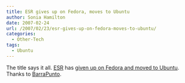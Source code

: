 ```yaml
---
title: ESR gives up on Fedora, moves to Ubuntu
author: Sonia Hamilton
date: 2007-02-24
url: /2007/02/23/esr-gives-up-on-fedora-moves-to-ubuntu/
categories:
  - Other-Tech
tags:
  - Ubuntu
---
```

The title says it all. [ESR][1] has [given up on Fedora and moved to Ubuntu][2]. Thanks to [BarraPunto][3].

<!--more-->

 [1]: http://en.wikipedia.org/wiki/Eric_S._Raymond
 [2]: http://enterprise.linux.com/article.pl?sid=07/02/21/1340237&from=rss
 [3]: http://barrapunto.com/article.pl?sid=07/02/21/2349211&from=rss
